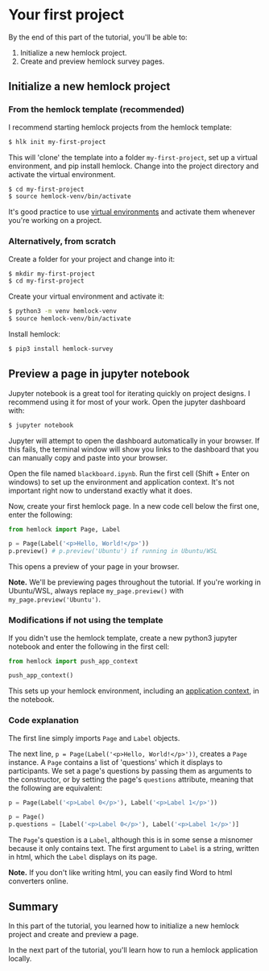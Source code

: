 # Your first project

By the end of this part of the tutorial, you'll be able to:

1. Initialize a new hemlock project.
2. Create and preview hemlock survey pages.

## Initialize a new hemlock project

### From the hemlock template (recommended)

I recommend starting hemlock projects from the hemlock template:

```bash
$ hlk init my-first-project
```

This will 'clone' the template into a folder `my-first-project`, set up a virtual environment, and pip install hemlock. Change into the project directory and activate the virtual environment.

```bash
$ cd my-first-project
$ source hemlock-venv/bin/activate
```

It's good practice to use [virtual environments](https://docs.python.org/3/tutorial/venv.html) and activate them whenever you're working on a project.

### Alternatively, from scratch

Create a folder for your project and change into it:

```bash
$ mkdir my-first-project
$ cd my-first-project
```

Create your virtual environment and activate it:

```bash
$ python3 -m venv hemlock-venv
$ source hemlock-venv/bin/activate
```

Install hemlock:

```bash
$ pip3 install hemlock-survey
```

## Preview a page in jupyter notebook

Jupyter notebook is a great tool for iterating quickly on project designs. I recommend using it for most of your work. Open the jupyter dashboard with:

```bash
$ jupyter notebook
```

Jupyter will attempt to open the dashboard automatically in your browser. If this fails, the terminal window will show you links to the dashboard that you can manually copy and paste into your browser.

Open the file named `blackboard.ipynb`. Run the first cell (Shift + Enter on windows) to set up the environment and application context. It's not important right now to understand exactly what it does.

Now, create your first hemlock page. In a new code cell below the first one, enter the following:

```python
from hemlock import Page, Label

p = Page(Label('<p>Hello, World!</p>'))
p.preview() # p.preview('Ubuntu') if running in Ubuntu/WSL
```

This opens a preview of your page in your browser.

**Note.** We'll be previewing pages throughout the tutorial. If you're working in Ubuntu/WSL, always replace `my_page.preview()` with `my_page.preview('Ubuntu')`.

### Modifications if not using the template

If you didn't use the hemlock template, create a new python3 jupyter notebook and enter the following in the first cell:

```python
from hemlock import push_app_context

push_app_context()
```

This sets up your hemlock environment, including an [application context](https://flask.palletsprojects.com/en/1.1.x/appcontext/), in the notebook.

### Code explanation

The first line simply imports `Page` and `Label` objects.

The next line, `p = Page(Label('<p>Hello, World!</p>'))`, creates a `Page` instance. A `Page` contains a list of 'questions' which it displays to participants. We set a page's questions by passing them as arguments to the constructor, or by setting the page's `questions` attribute, meaning that the following are equivalent:

```python
p = Page(Label('<p>Label 0</p>'), Label('<p>Label 1</p>'))
```

```python
p = Page()
p.questions = [Label('<p>Label 0</p>'), Label('<p>Label 1</p>')]
```

The `Page`'s question is a `Label`, although this is in some sense a misnomer because it only contains text. The first argument to `Label` is a string, written in html, which the `Label` displays on its page.

**Note.** If you don't like writing html, you can easily find Word to html converters online.

## Summary

In this part of the tutorial, you learned how to initialize a new hemlock project and create and preview a page.

In the next part of the tutorial, you'll learn how to run a hemlock application locally.